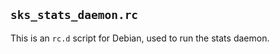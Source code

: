 `sks_stats_daemon.rc`
------------------------

This is an `rc.d` script for Debian, used to run the stats daemon.
